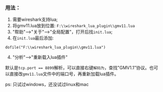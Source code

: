 ### 用法：
1. 需要wireshark支持lua;
2. 将gmv11.lua放到位置: `F:\\wireshark_lua_plugin\\gmv11.lua`
2. "帮助"-->"关于"-->"全局配置"，打开后找`init.lua`;
3. 在`init.lua`最后添加:
```
dofile("F:\\wireshark_lua_plugin\\gmv11.lua")
```
4. "分析"-->"重新载入lua插件"

默认是`tcp.port == 8899`解析，可以直接右键`解码为`，查找"GMV1.1"协议。也可以直接改`gmv11.lua`文件中的端口号，再重新加载lua插件。

ps: 只试过windows，还没试过linux和mac